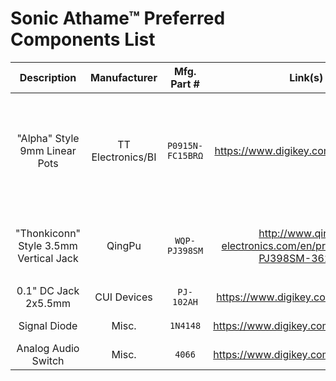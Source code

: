 # Sonic Athame™ Preferred Components List
| Description | Manufacturer | Mfg. Part # | Link(s) | Notes |
| :---------: | :----------: | :---------: | :--: | :---: |
| "Alpha" Style 9mm Linear Pots | TT Electronics/BI | `P0915N-FC15BRΩ` | https://www.digikey.com/short/zbdp2f | Values for Ω: 1K, 5K, **10K**, 25K, 50K, **100K**, 250K, 500K, 1M |
| "Thonkiconn" Style 3.5mm Vertical Jack | QingPu | `WQP-PJ398SM` | http://www.qingpu-electronics.com/en/products/WQP-PJ398SM-362.html | Other part numbers: `WQP-WQP518MA`, `PJ398SM` |
| 0.1" DC Jack 2x5.5mm | CUI Devices | `PJ-102AH` | https://www.digikey.com/short/zbdj1r |  |
| Signal Diode | Misc. | `1N4148` | https://www.digikey.com/short/zbdp78 | Various packages |
| Analog Audio Switch | Misc. | `4066` | https://www.digikey.com/short/zbdp39 | Various packages |
